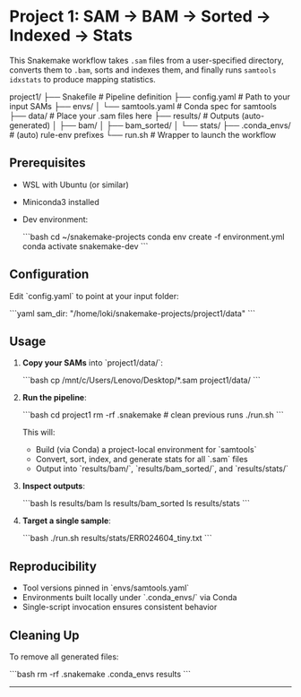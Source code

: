 # Project 1: SAM → BAM → Sorted → Indexed → Stats

This Snakemake workflow takes `.sam` files from a user-specified directory, converts them to `.bam`, sorts and indexes them, and finally runs `samtools idxstats` to produce mapping statistics.

project1/
├── Snakefile # Pipeline definition
├── config.yaml # Path to your input SAMs
├── envs/
│ └── samtools.yaml # Conda spec for samtools
├── data/ # Place your .sam files here
├── results/ # Outputs (auto-generated)
│ ├── bam/
│ ├── bam_sorted/
│ └── stats/
├── .conda_envs/ # (auto) rule-env prefixes
└── run.sh # Wrapper to launch the workflow

## Prerequisites

- WSL with Ubuntu (or similar)  
- Miniconda3 installed  
- Dev environment:

  \`\`\`bash
  cd ~/snakemake-projects
  conda env create -f environment.yml
  conda activate snakemake-dev
  \`\`\`

## Configuration

Edit \`config.yaml\` to point at your input folder:

\`\`\`yaml
sam_dir: "/home/loki/snakemake-projects/project1/data"
\`\`\`

## Usage

1. **Copy your SAMs** into \`project1/data/\`:

   \`\`\`bash
   cp /mnt/c/Users/Lenovo/Desktop/*.sam project1/data/
   \`\`\`

2. **Run the pipeline**:

   \`\`\`bash
   cd project1
   rm -rf .snakemake      # clean previous runs
   ./run.sh
   \`\`\`

   This will:
   - Build (via Conda) a project-local environment for \`samtools\`  
   - Convert, sort, index, and generate stats for all \`.sam\` files  
   - Output into \`results/bam/\`, \`results/bam_sorted/\`, and \`results/stats/\`

3. **Inspect outputs**:

   \`\`\`bash
   ls results/bam
   ls results/bam_sorted
   ls results/stats
   \`\`\`

4. **Target a single sample**:

   \`\`\`bash
   ./run.sh results/stats/ERR024604_tiny.txt
   \`\`\`

## Reproducibility

- Tool versions pinned in \`envs/samtools.yaml\`  
- Environments built locally under \`.conda_envs/\` via Conda  
- Single-script invocation ensures consistent behavior

## Cleaning Up

To remove all generated files:

\`\`\`bash
rm -rf .snakemake .conda_envs results
\`\`\`

---
